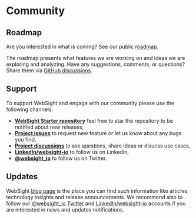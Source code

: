 # Community

## Roadmap

Are you interested in what is coming? See our public [roadmap](https://github.com/orgs/websight-io/projects/2/views/2).

The roadmap presents what features we are working on and ideas we are exploring and analyzing. Have any suggestions, comments, or questions? Share them via [GitHub discussions](https://github.com/websight-io/starter/discussions).

## Support
To support WebSight and engage with our community please use the following channels:

* **[WebSight Starter repository](https://github.com/websight-io/starter)** feel free to star the repository to be notified about new releases,
* **[Project issues](https://github.com/websight-io/starter/issues)** to request new feature or let us know about any bugs you find,
* **[Project discussions](https://github.com/websight-io/starter/discussions)** to ask questions, share ideas or disucss use cases,
* **[LinkedIn/websight-io](https://www.linkedin.com/company/websight-io/)** to follow us on LinkedIn,
* **[@websight_io](https://twitter.com/websight_io)** to follow us on Twitter.

## Updates
WebSight [blog page](/blog/) is the place you can find such information like articles, technology insights and release announcements. We recommend also to follow our [@websight_io Twitter](https://twitter.com/websight_io) and [LinkedIn/websight-io](https://www.linkedin.com/company/websight-io/) accounts if you are interested in news and updates notifications.

